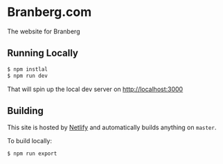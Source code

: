 # Branberg.com

The website for Branberg

## Running Locally

```bash
$ npm instlal
$ npm run dev
```

That will spin up the local dev server on [http://localhost:3000](localhost:3000)

## Building

This site is hosted by [Netlify](https://netlify.com) and automatically builds anything on `master`.

To build locally:

```bash
$ npm run export
```
